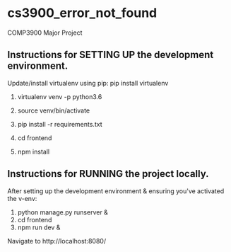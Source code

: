 # cs3900_error_not_found
COMP3900 Major Project

## Instructions for SETTING UP the development environment.
Update/install virtualenv using pip: pip install virtualenv

1. virtualenv venv -p python3.6
2. source venv/bin/activate
3. pip install -r requirements.txt

4. cd frontend
5. npm install


## Instructions for RUNNING the project locally.
After setting up the development environment & ensuring you've activated the v-env:

1. python manage.py runserver &
2. cd frontend
3. npm run dev &

Navigate to http://localhost:8080/
